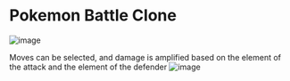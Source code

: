 # Pokemon Battle Clone

![image](https://user-images.githubusercontent.com/59933046/169629808-2696b0ca-e291-45e1-8afc-2ce34265b0de.png)

Moves can be selected, and damage is amplified based on the element of the attack and the element of the defender
![image](https://user-images.githubusercontent.com/59933046/169629880-4e394c88-f76e-4a6f-857d-aa8207f76a89.png)
